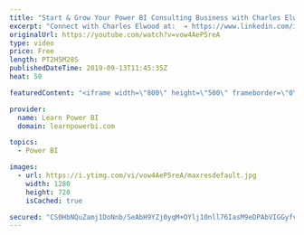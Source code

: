 ```yaml
---
title: "Start & Grow Your Power BI Consulting Business with Charles Elwood 🔴Talk Power BI LIVE"
excerpt: "Connect with Charles Elwood at:  ➔ https://www.linkedin.com/in/charleselwood/ ➔ http://www.SolisMatica.com You have set up a new Power BI Consulting business, may be as a side-hustle or may be you have jumped all in. You love Power BI and you love helping others with Power BI.   But now you are stuck?"
originalUrl: https://youtube.com/watch?v=vow4AeP5reA
type: video
price: Free
length: PT2H5M28S
publishedDateTime: 2019-09-13T11:45:35Z
heat: 50

featuredContent: "<iframe width=\"800\" height=\"500\" frameborder=\"0\" src=\"https://www.youtube.com/embed/vow4AeP5reA\" allow=\"accelerometer; autoplay; encrypted-media; gyroscope; picture-in-picture\" allowfullscreen></iframe>"

provider:
  name: Learn Power BI
  domain: learnpowerbi.com

topics:
  - Power BI

images:
  - url: https://i.ytimg.com/vi/vow4AeP5reA/maxresdefault.jpg
    width: 1280
    height: 720
    isCached: true

secured: "CS0HbNQuZamj1DoNnb/SeAbH9YZj0yqM+OYlj10nll76IasM9eDPAbVIGGyfvM8MKWF1cB2nl5C7+lSa9b6FO4K/7Gdebwk7LboKhMc9fQlxIIKMhU8vZJFFWRN1zcroELQ045X/waeouF5tMuvUxg4bxujmpML/NlVRI9Trl9IwLB9+5n0+MSLLpQ9nrPb4od2h+5lMgAQmFrpiN2A3YWGK8vWjLky1cQZuwgRAaD/5QTfpibQZ8R+kGN7NiOgY35aZKmIZ4V8eWR9l1nk11+g9lZaIj/Ivtre/rJZTmNs/M1B2VGkYm/EYddCbgms7D1PMK+ZKdufHojOOBlmEaY9782XdLa3k/hRBAjdcQ4QayFxl+Yb0zSyiicXZnwfveSqtbfncDgtT/I4TpryxEBl+4/g86PwQn9ycyEUZClE=;gm4UtsfN8hpz4MjKKWcdiA=="
---
```


